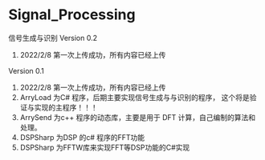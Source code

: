 # Signal_Processing
信号生成与识别
Version 0.2
1. 2022/2/8 第一次上传成功，所有内容已经上传

Version 0.1
1. 2022/2/8 第一次上传成功，所有内容已经上传
2. ArryLoad 为C# 程序，后期主要实现信号生成与与识别的程序， 
   这个将是验证与实现的主程序！！！  
3. ArrySend 为c++ 程序的动态库，主要是用于 DFT 计算，自己编制的算法和处理。
4. DSPSharp 为DSP 的c# 程序的FFT功能
5. DSPSharp 为FFTW库来实现FFT等DSP功能的C#实现
